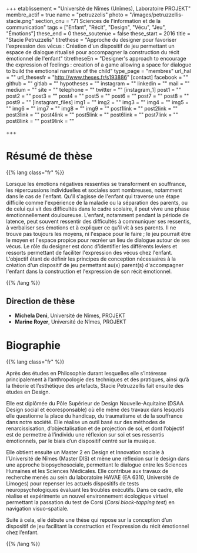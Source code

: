 +++
etablissement = "Université de Nîmes (Unîmes), Laboratoire PROJEKT"
membre_actif = true
name = "petruzzelis"
photo = "/images/petruzzellis-stacie.png"
section_cnu = "71 Sciences de l'information et de la communication"
tags = ["Enfant", "Récit", "Design", "Vécu", "Jeu", "Émotions"]
these_end = 0
these_soutenue = false
these_start = 2016
title = "Stacie Petruzzelis"
titrethese = "Approche du designer pour favoriser l'expression des vécus : Création d'un dispositif de jeu permettant un espace de dialogue ritualisé pour accompagner la construction du récit émotionnel de l'enfant"
titretheseEn = "Designer's approach to encourage the expression of feelings : creation of a game allowing a space for dialogue to build the emotional narrative of the child"
type_page = "membres"
url_hal = ""
url_thesesfr = "http://www.theses.fr/s193886"
[contact]
facebook = ""
github = ""
gitlab = ""
hypotheses = ""
instagram = ""
linkedin = ""
mail = ""
medium = ""
site = ""
telephone = ""
twitter = ""
[instagram_1]
post1 = ""
post2 = ""
post3 = ""
post4 = ""
post5 = ""
post6 = ""
post7 = ""
post8 = ""
post9 = ""
[instagram_files]
img1 = ""
img2 = ""
img3 = ""
img4 = ""
img5 = ""
img6 = ""
img7 = ""
img8 = ""
img9 = ""
post1link = ""
post2link = ""
post3link = ""
post4link = ""
post5link = ""
post6link = ""
post7link = ""
post8link = ""
post9link = ""

+++
<!-- Supprimer les parties non remplies (supprimer les blocks de lang s'il n'y a pas deux langues). Tu es libre d'ajouter ce que tu veux à cette partie -->

# Résumé de thèse

{{% lang class="fr" %}}

Lorsque les émotions négatives ressenties se transforment en souffrance, les répercussions individuelles et sociales sont nombreuses, notamment dans le cas de l'enfant. Qu'il s'agisse de l'enfant qui traverse une étape difficile comme l'expérience de la maladie ou la séparation des parents, ou de celui qui vit des difficultés dans le cadre scolaire, il peut vivre une phase émotionnellement douloureuse. L'enfant, notamment pendant la période de latence, peut souvent ressentir des difficultés à communiquer ses ressentis, à verbaliser ses émotions et à expliquer ce qu'il vit à ses parents. Il ne trouve pas toujours les moyens, ni l'espace pour le faire ; le jeu pourrait être le moyen et l'espace propice pour recréer un lieu de dialogue autour de ses vécus. Le rôle du designer est donc d'identifier les différents leviers et ressorts permettant de faciliter l'expression des vécus chez l'enfant. L'objectif étant de définir les principes de conception nécessaires à la création d'un dispositif de jeu permettant au(x) parent(s) d'accompagner l'enfant dans la construction et l'expression de son récit émotionnel.

{{% /lang %}}

## Direction de thèse

* **Michela Deni**, Université de Nîmes, PROJEKT
* **Marine Royer**, Université de Nîmes, PROJEKT

# Biographie

{{% lang class="fr" %}}

Après des études en Philosophie durant lesquelles elle s’intéresse principalement à l’anthropologie des techniques et des pratiques, ainsi qu’à la théorie et l’esthétique des artefacts, Stacie Petruzzellis fait ensuite des études en Design.

Elle est diplômée du Pôle Supérieur de Design Nouvelle-Aquitaine (DSAA Design social et écoresponsable) où elle mène des travaux dans lesquels elle questionne la place du handicap, du traumatisme et de la souffrance dans notre société. Elle réalise un outil basé sur des méthodes de renarcissisation, d’objectalisation et de projection de soi, et dont l’objectif est de permettre à l’individu une réflexion sur soi et ses ressentis émotionnels, par le biais d’un dispositif centré sur la musique.

Elle obtient ensuite un Master 2 en Design et Innovation sociale à l’Université de Nîmes (Master DIS) et mène une réflexion sur le design dans une approche biopsychosociale, permettant le dialogue entre les Sciences Humaines et les Sciences Médicales. Elle contribue aux travaux de recherche menés au sein du laboratoire HAVAE (EA 6310, Université de Limoges) pour repenser les actuels dispositifs de tests neuropsychologiques évaluant les troubles exécutifs. Dans ce cadre, elle réalise et expérimente un nouvel environnement écologique virtuel permettant la passation du test de Corsi (_Corsi block-tapping test_) en navigation visuo-spatiale.

Suite à cela, elle débute une thèse qui repose sur la conception d’un dispositif de jeu facilitant la construction et l’expression du récit émotionnel chez l’enfant.

{{% /lang %}}